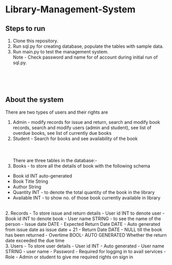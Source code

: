 # Library-Management-System

## Steps to run
1. Clone this repository.
2. Run sql.py for creating database, populate the tables with sample data.
3. Run main.py to test the management system.
<br>Note - Check password and name for of account during initial run of sql.py.

<br><br><br>
## About the system
There are two types of users and their rights are 
1. Admin - modify records for issue and return, search and modify book records, search and modify users (admin and student), see list of overdue books, see list of currently due books
2. Student - Search for books and see availability of the book
<br><br><br><br>
There are three tables in the database:-
1. Books - to store all the details of book with the following schema 
- Book id INT auto-generated
- Book Title String
- Author String
- Quantity INT - to denote the total quantity of the book in the library
- Available INT - to show no. of those book currently available in library
<br>
2. Records - To store issue and return details
- User id INT to denote user
- Book id INT to denote book
- User name STRING - to see the name of the person
- Issue date DATE
- Expected Return Date DATE - Auto generated from issue date as issue date + 21
- Return Date DATE - NULL till the book has been returned
- Overtime BOOL- AUTO GENERATED Whether the return date exceeded the due time
<br>
3. Users - To store user details
- User id INT - Auto generated
- User name STRING - user name
- Password - Required for logging in to avail services 
- Role - Admin or student to give me required rights on sign in
